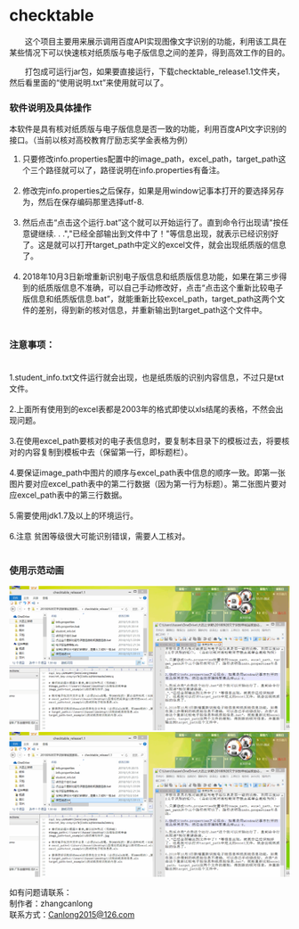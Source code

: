 # checktable

&emsp;&emsp;这个项目主要用来展示调用百度API实现图像文字识别的功能，利用该工具在某些情况下可以快速核对纸质版与电子版信息之间的差异，得到高效工作的目的。


&emsp;&emsp;打包成可运行jar包，如果要直接运行，下载checktable_release1.1文件夹，然后看里面的“使用说明.txt”来使用就可以了。

### 软件说明及具体操作
本软件是具有核对纸质版与电子版信息是否一致的功能，利用百度API文字识别的接口。（当前以核对高校教育厅励志奖学金表格为例）

1. 只要修改info.properties配置中的image_path，excel_path，target_path这个三个路径就可以了，路径说明在info.properties有备注。<br/><br/>
2. 修改完info.properties之后保存，如果是用window记事本打开的要选择另存为，然后在保存编码那里选择utf-8.<br/><br/>
3. 然后点击“点击这个运行.bat”这个就可以开始运行了。直到命令行出现请"按任意键继续. . .","已经全部输出到文件中了！"等信息出现，就表示已经识别好 了。这是就可以打开target_path中定义的excel文件，就会出现纸质版的信息了。<br/><br/>
4. 2018年10月3日新增重新识别电子版信息和纸质版信息功能，如果在第三步得到的纸质版信息不准确，可以自己手动修改好，点击“点击这个重新比较电子版信息和纸质版信息.bat”，就能重新比较excel_path，target_path这两个文件的差别，得到新的核对信息，并重新输出到target_path这个文件中。<br/><br/>

### 注意事项：<br/><br/>
1.student_info.txt文件运行就会出现，也是纸质版的识别内容信息，不过只是txt文件。<br/><br/>
2.上面所有使用到的excel表都是2003年的格式即使以xls结尾的表格，不然会出现问题。<br/><br/>
3.在使用excel_path要核对的电子表信息时，要复制本目录下的模板过去，将要核对的内容复制到模板中去（保留第一行，即标题栏）。<br/><br/>
4.要保证image_path中图片的顺序与excel_path表中信息的顺序一致。即第一张图片要对应excel_path表中的第二行数据（因为第一行为标题）。第二张图片要对应excel_path表中的第三行数据。<br/><br/>
5.需要使用jdk1.7及以上的环境运行。<br/><br/>
6.注意 贫困等级很大可能识别错误，需要人工核对。<br/><br/>



### 使用示范动画
<img alt="使用示范动画" src="https://raw.githubusercontent.com/KANLON/checktable/master/img/check-table.gif"/>
<img alt="使用示范动画2" src="https://raw.githubusercontent.com/KANLON/checktable/master/img/check-table.gif"/>



如有问题请联系：<br/>
制作者：zhangcanlong<br/>
联系方式：Canlong2015@126.com<br/>
